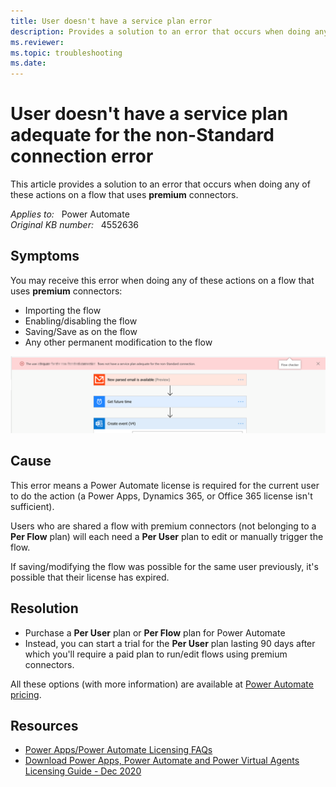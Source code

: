 ```yaml
---
title: User doesn't have a service plan error
description: Provides a solution to an error that occurs when doing any of these actions on a flow that uses premium connectors.
ms.reviewer: 
ms.topic: troubleshooting
ms.date: 
---
```

# User doesn't have a service plan adequate for the non-Standard connection error

This article provides a solution to an error that occurs when doing any of these actions on a flow that uses **premium** connectors.

_Applies to:_ &nbsp; Power Automate  
_Original KB number:_ &nbsp; 4552636

## Symptoms

You may receive this error when doing any of these actions on a flow that uses **premium** connectors:

- Importing the flow
- Enabling/disabling the flow
- Saving/Save as on the flow
- Any other permanent modification to the flow

![Example error](./media/user-does-not-have-a-service-plan-error/error-on-flow.png)

## Cause

This error means a Power Automate license is required for the current user to do the action (a Power Apps, Dynamics 365, or Office 365 license isn't sufficient).

Users who are shared a flow with premium connectors (not belonging to a **Per Flow** plan) will each need a **Per User** plan to edit or manually trigger the flow.

If saving/modifying the flow was possible for the same user previously, it's possible that their license has expired.

## Resolution

- Purchase a **Per User** plan or **Per Flow** plan for Power Automate
- Instead, you can start a trial for the **Per User** plan lasting 90 days after which you'll require a paid plan to run/edit flows using premium connectors.

All these options (with more information) are available at [Power Automate pricing](https://flow.microsoft.com/pricing/).

## Resources

- [Power Apps/Power Automate Licensing FAQs](/power-platform/admin/powerapps-flow-licensing-faq#power-automate)
- [Download Power Apps, Power Automate and Power Virtual Agents Licensing Guide - Dec 2020](https://go.microsoft.com/fwlink/?linkid=2085130)
